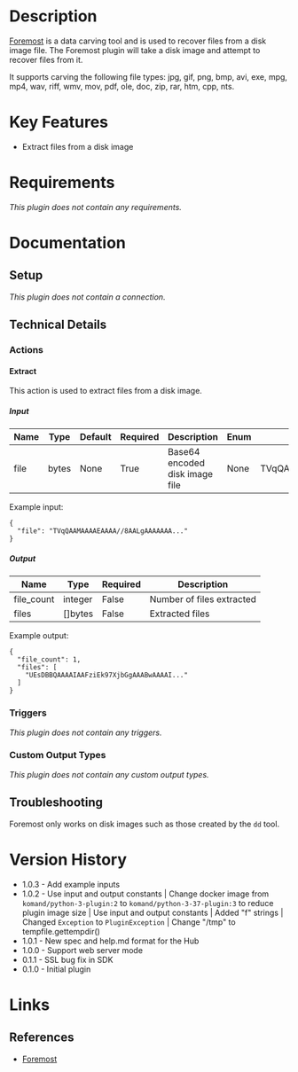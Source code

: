 # Description

[Foremost](http://foremost.sourceforge.net/) is a data carving tool and is used to recover files from a disk image file. The Foremost plugin will take a disk image and attempt to recover files from it.

It supports carving the following file types: jpg, gif, png, bmp, avi, exe, mpg, mp4, wav, riff, wmv, mov, pdf, ole, doc, zip, rar, htm, cpp, nts.

# Key Features

* Extract files from a disk image

# Requirements

_This plugin does not contain any requirements._

# Documentation

## Setup

_This plugin does not contain a connection._

## Technical Details

### Actions

#### Extract

This action is used to extract files from a disk image.

##### Input

|Name|Type|Default|Required|Description|Enum|Example|
|----|----|-------|--------|-----------|----|-------|
|file|bytes|None|True|Base64 encoded disk image file|None|TVqQAAMAAAAEAAAA//8AALgAAAAAAA...|

Example input:

```
{
  "file": "TVqQAAMAAAAEAAAA//8AALgAAAAAAA..."
}
```

##### Output

|Name|Type|Required|Description|
|----|----|--------|-----------|
|file_count|integer|False|Number of files extracted|
|files|[]bytes|False|Extracted files|

Example output:

```
{
  "file_count": 1,
  "files": [
    "UEsDBBQAAAAIAAFziEk97XjbGgAAABwAAAAI..."
  ]
}
```

### Triggers

_This plugin does not contain any triggers._

### Custom Output Types

_This plugin does not contain any custom output types._

## Troubleshooting

Foremost only works on disk images such as those created by the `dd` tool.

# Version History

* 1.0.3 - Add example inputs
* 1.0.2 - Use input and output constants | Change docker image from `komand/python-3-plugin:2` to `komand/python-3-37-plugin:3` to reduce plugin image size | Use input and output constants | Added "f" strings | Changed `Exception` to `PluginException` | Change "/tmp" to tempfile.gettempdir()
* 1.0.1 - New spec and help.md format for the Hub
* 1.0.0 - Support web server mode
* 0.1.1 - SSL bug fix in SDK
* 0.1.0 - Initial plugin

# Links

## References

* [Foremost](http://foremost.sourceforge.net/)


